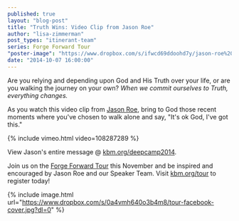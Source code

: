 ```yaml
---
published: true
layout: "blog-post"
title: "Truth Wins: Video Clip from Jason Roe"
author: "lisa-zimmerman"
post_types: "itinerant-team"
series: Forge Forward Tour
"poster-image": "https://www.dropbox.com/s/ifwcd69ddoohd7y/jason-roe%20copy.png?dl=0"
date: "2014-10-07 16:00:00"
---
```


Are you relying and depending upon God and His Truth over your life, or are you walking the journey on your own?  *When we commit ourselves to Truth, everything changes.* 

As you watch this video clip from <a href="http://www.kbm.org/speakers/jason-roe/" target="_blank">Jason Roe</a>, bring to God those recent moments where you've chosen to walk alone and say, "It's ok God, I've got this."  

{% include vimeo.html video=108287289 %}

View Jason's entire message @ <a href="http://www.kbm.org/fuel/140622-deep-camp-jason-roe/" target="_blank">kbm.org/deepcamp2014</a>.

Join us on the <a href="http://myemail.constantcontact.com/Join-us-on-the-Forge-Forward-Tour.html?soid=1110408784002&aid=saPZ2HDnQT0" target="_blank">Forge Forward Tour</a> this November and be inspired and encouraged by Jason Roe and our Speaker Team.  Visit <a href="http://www.kbm.org/tour/" target="_blank">kbm.org/tour</a> to register today!

{% include image.html url="https://www.dropbox.com/s/0a4vmh640o3b4m8/tour-facebook-cover.jpg?dl=0" %}